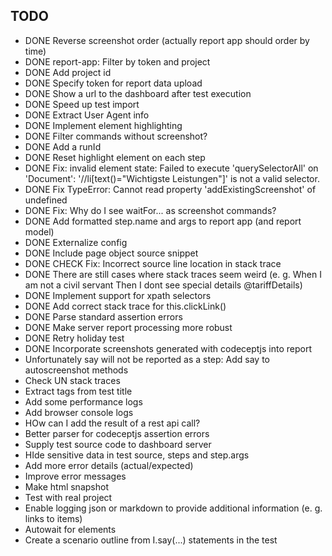 ## TODO

- DONE Reverse screenshot order (actually report app should order by time)
- DONE report-app: Filter by token and project
- DONE Add project id
- DONE Specify token for report data upload
- DONE Show a url to the dashboard after test execution
- DONE Speed up test import
- DONE Extract User Agent info
- DONE Implement element highlighting
- DONE Filter commands without screenshot?
- DONE Add a runId
- DONE Reset highlight element on each step
- DONE Fix: invalid element state: Failed to execute 'querySelectorAll' on 'Document': '//li[text()="Wichtigste Leistungen"]' is not a valid selector.
- DONE Fix TypeError: Cannot read property 'addExistingScreenshot' of undefined
- DONE Fix: Why do I see waitFor... as screenshot commands?
- DONE Add formatted step.name and args to report app (and report model)
- DONE Externalize config
- DONE Include page object source snippet
- DONE CHECK Fix: Incorrect source line location in stack trace
- DONE There are still cases where stack traces seem weird (e. g. When I am not a civil servant Then I dont see special details @tariffDetails)
- DONE Implement support for xpath selectors
- DONE Add correct stack trace for this.clickLink()
- DONE Parse standard assertion errors
- DONE Make server report processing more robust
- DONE Retry holiday test
- DONE Incorporate screenshots generated with codeceptjs into report
- Unfortunately say will not be reported as a step: Add say to autoscreenshot methods
- Check UN stack traces
- Extract tags from test title
- Add some performance logs
- Add browser console logs
- HOw can I add the result of a rest api call?
- Better parser for codeceptjs assertion errors
- Supply test source code to dashboard server
- HIde sensitive data in test source, steps and step.args
- Add more error details (actual/expected)
- Improve error messages
- Make html snapshot
- Test with real project
- Enable logging json or markdown to provide additional information (e. g. links to items)
- Autowait for elements
- Create a scenario outline from I.say(...) statements in the test
